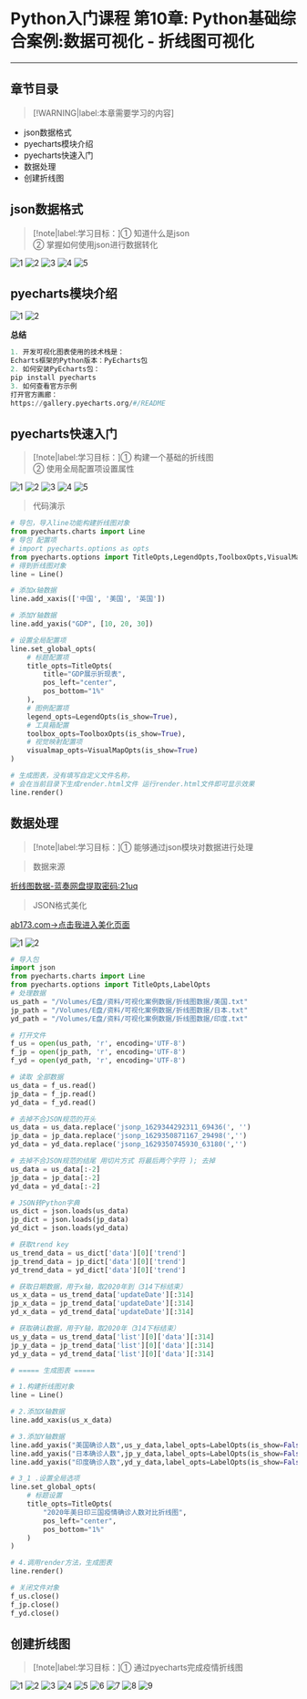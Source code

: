 # Python入门课程 第10章: Python基础综合案例:数据可视化 - 折线图可视化

---

## **章节目录**

> [!WARNING|label:本章需要学习的内容]

+ json数据格式
+ pyecharts模块介绍
+ pyecharts快速入门
+ 数据处理
+ 创建折线图


## **json数据格式**

>[!note|label:学习目标：]① 知道什么是json <br/> ② 掌握如何使用json进行数据转化

![1](https://img-blog.csdnimg.cn/b03c8794448644b08e56a6e90a449439.jpeg)
![2](https://img-blog.csdnimg.cn/9725a1a898d545d1b6f93c5725597848.jpeg)
![3](https://img-blog.csdnimg.cn/4f2a4a8d65e9423089bfa66351ecb953.jpeg)
![4](https://img-blog.csdnimg.cn/309278c2b6604cd399cf1c7ff9752af5.jpeg)
![5](https://img-blog.csdnimg.cn/6ec75db331d741c69b47e25d2808ee63.jpeg)


## **pyecharts模块介绍**

![1](https://img-blog.csdnimg.cn/4e0684d1deb14b98b06a8a632d6ca633.jpeg)
![2](https://img-blog.csdnimg.cn/30bc8bb0fba5412aaa8a9fa9af6502d7.jpeg)
 
 **总结**

 ```py
1. 开发可视化图表使用的技术栈是：
Echarts框架的Python版本：PyEcharts包
2. 如何安装PyEcharts包：
pip install pyecharts
3. 如何查看官方示例
打开官方画廊：
https://gallery.pyecharts.org/#/README

 ```


 ## **pyecharts快速入门**

>[!note|label:学习目标：]① 构建一个基础的折线图 <br/> ② 使用全局配置项设置属性

![1](https://img-blog.csdnimg.cn/02ff1c83633c492fac2150e2c1aaf6e7.jpeg)
![2](https://img-blog.csdnimg.cn/8d4c60e77c3e47bc853ef3f100974d05.jpeg)
![3](https://img-blog.csdnimg.cn/a7a709c06d6445e29e005f71586f8358.jpeg)
![4](https://img-blog.csdnimg.cn/047e7eabffd6479aa03af31c7ca3299e.jpeg)
![5](https://img-blog.csdnimg.cn/789ff3f3319c4ba4ab28f8d60ebddcaa.jpeg)

> 代码演示
```python
# 导包，导入line功能构建折线图对象
from pyecharts.charts import Line
# 导包 配置项
# import pyecharts.options as opts
from pyecharts.options import TitleOpts,LegendOpts,ToolboxOpts,VisualMapOpts
# 得到折线图对象
line = Line()

# 添加x轴数据
line.add_xaxis(['中国', '美国', '英国'])

# 添加Y轴数据
line.add_yaxis("GDP", [10, 20, 30])

# 设置全局配置项
line.set_global_opts(
    # 标题配置项
    title_opts=TitleOpts(
        title="GDP展示折现表",
        pos_left="center",
        pos_bottom="1%"
    ),
    # 图例配置项
    legend_opts=LegendOpts(is_show=True),
    # 工具箱配置
    toolbox_opts=ToolboxOpts(is_show=True),
    # 视觉映射配置项
    visualmap_opts=VisualMapOpts(is_show=True)
)

# 生成图表，没有填写自定义文件名称，
# 会在当前目录下生成render.html文件 运行render.html文件即可显示效果
line.render()
```

## **数据处理**


>[!note|label:学习目标：]① 能够通过json模块对数据进行处理

> 数据来源
 
[折线图数据-蓝奏网盘提取密码:21uq](https://wwi.lanzoup.com/b01856q4b)

> JSON格式美化

[ab173.com->点击我进入美化页面](http://ab173.com)

![1](https://img-blog.csdnimg.cn/e5705781572643dd8f6b470162a47794.jpeg)
![2](https://img-blog.csdnimg.cn/4cdd57ae39104add9d5a8d2372a80664.jpeg)



```python
# 导入包
import json
from pyecharts.charts import Line
from pyecharts.options import TitleOpts,LabelOpts
# 处理数据
us_path = "/Volumes/E盘/资料/可视化案例数据/折线图数据/美国.txt"
jp_path = "/Volumes/E盘/资料/可视化案例数据/折线图数据/日本.txt"
yd_path = "/Volumes/E盘/资料/可视化案例数据/折线图数据/印度.txt"

# 打开文件
f_us = open(us_path, 'r', encoding='UTF-8')
f_jp = open(jp_path, 'r', encoding='UTF-8')
f_yd = open(yd_path, 'r', encoding='UTF-8')

# 读取 全部数据
us_data = f_us.read()
jp_data = f_jp.read()
yd_data = f_yd.read()

# 去掉不合JSON规范的开头
us_data = us_data.replace('jsonp_1629344292311_69436(', '')
jp_data = jp_data.replace('jsonp_1629350871167_29498(','')
yd_data = yd_data.replace('jsonp_1629350745930_63180(','')

# 去掉不合JSON规范的结尾 用切片方式 将最后两个字符 ); 去掉
us_data = us_data[:-2]
jp_data = jp_data[:-2]
yd_data = yd_data[:-2]

# JSON转Python字典
us_dict = json.loads(us_data)
jp_dict = json.loads(jp_data)
yd_dict = json.loads(yd_data)

# 获取trend key
us_trend_data = us_dict['data'][0]['trend']
jp_trend_data = jp_dict['data'][0]['trend']
yd_trend_data = yd_dict['data'][0]['trend']

# 获取日期数据，用于x轴，取2020年到（314下标结束）
us_x_data = us_trend_data['updateDate'][:314]
jp_x_data = jp_trend_data['updateDate'][:314]
yd_x_data = yd_trend_data['updateDate'][:314]

# 获取确认数据，用于Y轴，取2020年（314下标结束）
us_y_data = us_trend_data['list'][0]['data'][:314]
jp_y_data = jp_trend_data['list'][0]['data'][:314]
yd_y_data = yd_trend_data['list'][0]['data'][:314]

# ===== 生成图表 =====

# 1.构建折线图对象
line = Line()

# 2.添加X轴数据
line.add_xaxis(us_x_data)

# 3.添加Y轴数据
line.add_yaxis("美国确诊人数",us_y_data,label_opts=LabelOpts(is_show=False)) # 标签不显示
line.add_yaxis("日本确诊人数",jp_y_data,label_opts=LabelOpts(is_show=False))
line.add_yaxis("印度确诊人数",yd_y_data,label_opts=LabelOpts(is_show=False))

# 3_1 .设置全局选项
line.set_global_opts(
    # 标题设置
    title_opts=TitleOpts(
        "2020年美日印三国疫情确诊人数对比折线图",
        pos_left="center",
        pos_bottom="1%"
    )
)

# 4.调用render方法，生成图表
line.render()

# 关闭文件对象
f_us.close()
f_jp.close()
f_yd.close()
```

## **创建折线图**

>[!note|label:学习目标：]① 通过pyecharts完成疫情折线图

![1](https://img-blog.csdnimg.cn/18fde0d898194a1f95120666ab1b7a0a.jpeg)
![2](https://img-blog.csdnimg.cn/3e4ac3a5eb6e45d0b6e0c5e811708ccb.jpeg)
![3](https://img-blog.csdnimg.cn/d4de80d821d1476bb1243a9743a5b2ac.jpeg)
![4](https://img-blog.csdnimg.cn/79b7a09bfeec48f9a6e6b70a7dc0170d.jpeg)
![5](https://img-blog.csdnimg.cn/25cdbc0e299a46298e1d2c5a8bd95b05.jpeg)
![6](https://img-blog.csdnimg.cn/56af405147a44aaaac2b839146d64048.jpeg)
![7](https://img-blog.csdnimg.cn/0a6851e2647441eabdad78f7918f0de6.jpeg)
![8](https://img-blog.csdnimg.cn/c085103eebd14288b32644e3bf4fd4d0.jpeg)
![9](https://img-blog.csdnimg.cn/370123137fc941ba97fe7256c05435a3.jpeg)